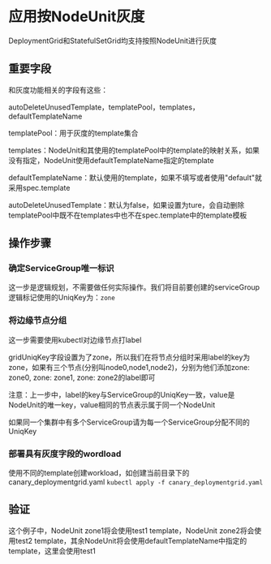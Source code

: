 # 应用按NodeUnit灰度
DeploymentGrid和StatefulSetGrid均支持按照NodeUnit进行灰度

## 重要字段
和灰度功能相关的字段有这些：

autoDeleteUnusedTemplate，templatePool，templates，defaultTemplateName

templatePool：用于灰度的template集合

templates：NodeUnit和其使用的templatePool中的template的映射关系，如果没有指定，NodeUnit使用defaultTemplateName指定的template

defaultTemplateName：默认使用的template，如果不填写或者使用"default"就采用spec.template

autoDeleteUnusedTemplate：默认为false，如果设置为ture，会自动删除templatePool中既不在templates中也不在spec.template中的template模板


## 操作步骤

### 确定ServiceGroup唯一标识

这一步是逻辑规划，不需要做任何实际操作。我们将目前要创建的serviceGroup逻辑标记使用的UniqKey为：`zone`

### 将边缘节点分组

这一步需要使用kubectl对边缘节点打label

gridUniqKey字段设置为了zone，所以我们在将节点分组时采用label的key为zone，如果有三个节点(分别叫node0,node1,node2)，分别为他们添加zone: zone0, zone: zone1, zone: zone2的label即可

注意：上一步中，label的key与ServiceGroup的UniqKey一致，value是NodeUnit的唯一key，value相同的节点表示属于同一个NodeUnit

如果同一个集群中有多个ServiceGroup请为每一个ServiceGroup分配不同的UniqKey

### 部署具有灰度字段的wordload
使用不同的template创建workload，如创建当前目录下的canary_deploymentgrid.yaml
`kubectl apply -f canary_deploymentgrid.yaml`

## 验证
这个例子中，NodeUnit zone1将会使用test1 template，NodeUnit zone2将会使用test2 template，其余NodeUnit将会使用defaultTemplateName中指定的template，这里会使用test1
